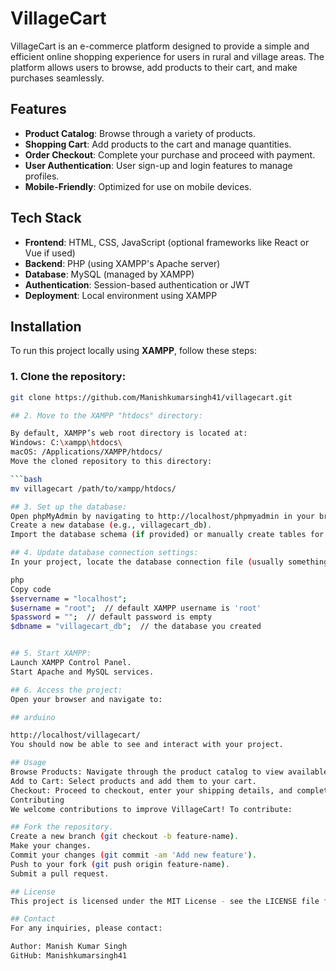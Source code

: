 # VillageCart

VillageCart is an e-commerce platform designed to provide a simple and efficient online shopping experience for users in rural and village areas. The platform allows users to browse, add products to their cart, and make purchases seamlessly.

## Features

- **Product Catalog**: Browse through a variety of products.
- **Shopping Cart**: Add products to the cart and manage quantities.
- **Order Checkout**: Complete your purchase and proceed with payment.
- **User Authentication**: User sign-up and login features to manage profiles.
- **Mobile-Friendly**: Optimized for use on mobile devices.

## Tech Stack

- **Frontend**: HTML, CSS, JavaScript (optional frameworks like React or Vue if used)
- **Backend**: PHP (using XAMPP's Apache server)
- **Database**: MySQL (managed by XAMPP)
- **Authentication**: Session-based authentication or JWT
- **Deployment**: Local environment using XAMPP

## Installation

To run this project locally using **XAMPP**, follow these steps:

### 1. Clone the repository:

```bash
git clone https://github.com/Manishkumarsingh41/villagecart.git

## 2. Move to the XAMPP "htdocs" directory:

By default, XAMPP’s web root directory is located at:
Windows: C:\xampp\htdocs\
macOS: /Applications/XAMPP/htdocs/
Move the cloned repository to this directory:

```bash
mv villagecart /path/to/xampp/htdocs/

## 3. Set up the database:
Open phpMyAdmin by navigating to http://localhost/phpmyadmin in your browser.
Create a new database (e.g., villagecart_db).
Import the database schema (if provided) or manually create tables for your project.

## 4. Update database connection settings:
In your project, locate the database connection file (usually something like db.php or config.php in PHP projects) and update the database details like the database name, username, and password.

php
Copy code
$servername = "localhost";
$username = "root";  // default XAMPP username is 'root'
$password = "";  // default password is empty
$dbname = "villagecart_db";  // the database you created


## 5. Start XAMPP:
Launch XAMPP Control Panel.
Start Apache and MySQL services.

## 6. Access the project:
Open your browser and navigate to:

## arduino

http://localhost/villagecart/
You should now be able to see and interact with your project.

## Usage
Browse Products: Navigate through the product catalog to view available items.
Add to Cart: Select products and add them to your cart.
Checkout: Proceed to checkout, enter your shipping details, and complete the purchase.
Contributing
We welcome contributions to improve VillageCart! To contribute:

## Fork the repository.
Create a new branch (git checkout -b feature-name).
Make your changes.
Commit your changes (git commit -am 'Add new feature').
Push to your fork (git push origin feature-name).
Submit a pull request.

## License
This project is licensed under the MIT License - see the LICENSE file for details.

## Contact
For any inquiries, please contact:

Author: Manish Kumar Singh
GitHub: Manishkumarsingh41
